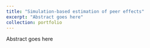 ```yaml
---
title: "Simulation-based estimation of peer effects"
excerpt: "Abstract goes here"
collection: portfolio
---
```


Abstract goes here
